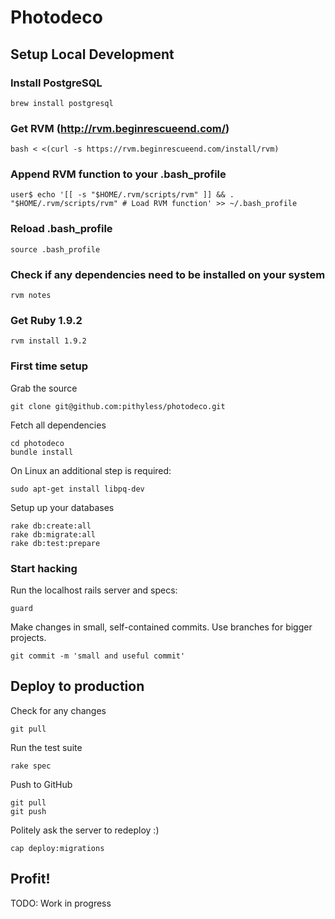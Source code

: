 Photodeco
=========

## Setup Local Development

### Install PostgreSQL

    brew install postgresql

### Get RVM (http://rvm.beginrescueend.com/)

    bash < <(curl -s https://rvm.beginrescueend.com/install/rvm)

### Append RVM function to your .bash_profile

    user$ echo '[[ -s "$HOME/.rvm/scripts/rvm" ]] && . "$HOME/.rvm/scripts/rvm" # Load RVM function' >> ~/.bash_profile

### Reload .bash_profile

    source .bash_profile

### Check if any dependencies need to be installed on your system

    rvm notes

### Get Ruby 1.9.2

    rvm install 1.9.2

### First time setup

Grab the source

    git clone git@github.com:pithyless/photodeco.git
    
Fetch all dependencies

    cd photodeco
    bundle install

On Linux an additional step is required:

    sudo apt-get install libpq-dev

Setup up your databases

    rake db:create:all
    rake db:migrate:all
    rake db:test:prepare


### Start hacking

Run the localhost rails server and specs:

    guard

Make changes in small, self-contained commits. Use branches for bigger projects.
    
    git commit -m 'small and useful commit'

## Deploy to production

Check for any changes

    git pull

Run the test suite

    rake spec

Push to GitHub

    git pull
    git push

Politely ask the server to redeploy :)

    cap deploy:migrations

## Profit!

TODO: Work in progress

